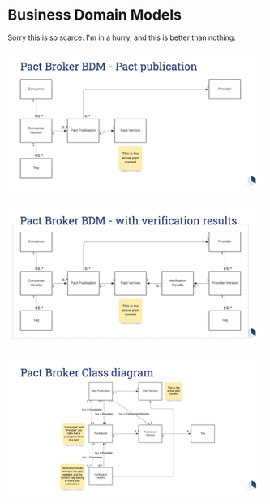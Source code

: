 # Business Domain Models

Sorry this is so scarce. I'm in a hurry, and this is better than nothing.

![Pact Publication](./images/domain-model-of-pact-publication.png)

![Pact Publication with verification](./images/domain-model-of-pact-publication-with-verification.png)

![Technically more correct but harder to understand diagram](./images/domain-model-of-pact-publication-with-verification-technically-more-correct-but-harder-to-understand.png)
